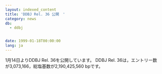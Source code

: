 ```yaml
---
layout: indexed_content
title: 'DDBJ Rel. 36 公開　'
category: news
db:
  - ddbj


date: 1999-01-18T00:00:00
lang: ja
---
```


1月14日よりDDBJ Rel. 36を公開しています。 DDBJ Rel. 36は，エントリー数が3,073,166，総塩基数が2,190,425,560 bpです。
